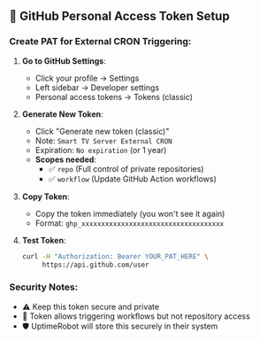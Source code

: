 ## 🔑 GitHub Personal Access Token Setup

### Create PAT for External CRON Triggering:

1. **Go to GitHub Settings**:
   - Click your profile → Settings
   - Left sidebar → Developer settings
   - Personal access tokens → Tokens (classic)

2. **Generate New Token**:
   - Click "Generate new token (classic)"
   - Note: `Smart TV Server External CRON`
   - Expiration: `No expiration` (or 1 year)
   - **Scopes needed**:
     - ✅ `repo` (Full control of private repositories)
     - ✅ `workflow` (Update GitHub Action workflows)

3. **Copy Token**:
   - Copy the token immediately (you won't see it again)
   - Format: `ghp_xxxxxxxxxxxxxxxxxxxxxxxxxxxxxxxxxxxx`

4. **Test Token**:
   ```bash
   curl -H "Authorization: Bearer YOUR_PAT_HERE" \
        https://api.github.com/user
   ```

### Security Notes:
- ⚠️ Keep this token secure and private
- 🔄 Token allows triggering workflows but not repository access
- 🛡️ UptimeRobot will store this securely in their system